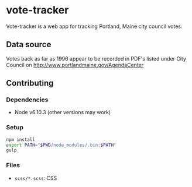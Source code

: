 # vote-tracker

Vote-tracker is a web app for tracking Portland, Maine city council votes.

## Data source

Votes back as far as 1996 appear to be recorded in PDF's listed under City
Council on http://www.portlandmaine.gov/AgendaCenter

## Contributing

### Dependencies

* Node v6.10.3 (other versions may work)

### Setup

```sh
npm install
export PATH="$PWD/node_modules/.bin:$PATH"
gulp
```

### Files

* `scss/*.scss`: CSS
